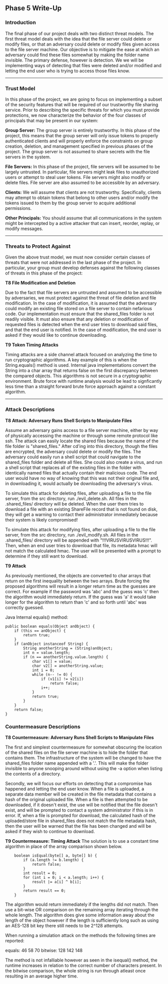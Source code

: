 ## Phase 5 Write-Up

### Introduction
 The final phase of our project deals with two distinct threat models. The first threat model deals with the idea that the file server could delete or modify files, or that an adversary could delete or modify files given access to the file server machine. Our objective is to mitigate the ease at which an adversary could find these files somewhat by making the folder name invisible. The primary defense, however is detection. We we will be implementing ways of detecting that files were deleted and/or modified and letting the end user who is trying to access those files know.

 ** **

### Trust Model

 In this phase of the project, we are going to focus on implementing a subset of the security features that will be required of our trustworthy file sharing service. Prior to describing the specific threats for which you must provide protections, we now characterize the behavior of the four classes of principals that may be present in our system:

 **Group Server:** The group server is entirely trustworthy. In this phase of the project, this means that the group server will only issue tokens to properly authenticated clients and will properly enforce the constraints on group creation, deletion, and management specified in previous phases of the project. The group server is not assumed to share secrets with the file servers in the system.

 **File Servers:** In this phase of the project, file servers will be assumed to be largely untrusted. In particular, file servers might leak files to unauthorized users or attempt to steal user tokens. File servers might also modify or delete files. File server are also assumed to be accessible by an adversary.

 **Clients:** We will assume that clients are not trustworthy. Specifically, clients may attempt to obtain tokens that belong to other users and/or modify the tokens issued to them by the group server to acquire additional permissions.

 **Other Principals:** You should assume that all communications in the system might be intercepted by a active attacker that can insert, reorder, replay, or modify messages.

 ** **

### Threats to Protect Against

 Given the above trust model, we must now consider certain classes of threats that were not addressed in the last phase of the project. In particular, your group must develop defenses against the following classes of threats in this phase of the project:

 **T8 File Modification and Deletion**

 Due to the fact that file servers are untrusted and assumed to be accessible by adversaries, we must protect against the threat of file deletion and file modification. In the case of modification, it is assumed that the adversary could modify an existing file stored on a file server to contain nefarious code. Our implementation must ensure that the shared_files folder is not readily visible. It must also ensure that any deletion or modification of requested files is detected when the end user tries to download said files, and that the end user is notified. In the case of modification, the end user is asked if they would like to continue downloading.

 **T9 Token Timing Attacks**

Timing attacks are a side channel attack focused on analyzing the time to run cryptographic algorithms. A key example of this is when the String.equals() method is used. Internal java implementations convert the String into a char array that returns false on the first discrepancy between the compared objects. This algorithms is not secure in a cryptographic environment. Brute force with runtime analysis would be lead to signficantly less time than a straight forward brute force approach against a constant algorithm.

** **

### Attack Descriptions

 **T8 Attack: Adversary Runs Shell Scripts to Manipulate Files**

 Assume an adversary gains access to a file server machine, either by way of physically accessing the machine or through some remote protocol like ssh. The attack can easily locate the shared files because the name of the file folder is "shared_files." After cd'ing into this directory, though the files are encrypted, the adversary could delete or modify the files. The adversary could easily run a shell script that could navigate to the shared_files folder and delete all files. She could also create a virus, and run a shell script that replaces all of the existing files in the folder with identically named files that actually contain their malicious code. The end user would have no way of knowing that this was not their original file and, in downloading it, would actually be downloading the adversary's virus.

 To simulate this attack for deleting files, after uploading a file to the file server, from the src directory, run ./evil_delete.sh. All files in the .shared_files/ directory will be deleted. When the user them tries to download a file with an existing ShareFile record that is not found on disk, they will get a warning to contact their administrator immediately because their system is likely compromised!

 To simulate this attack for modifying files, after uploading a file to the file server, from the src directory, run ./evil_modify.sh. All files in the .shared_files/ directory will be appended with "!!!VIRUSVIRUSVIRUS!!!". Then, when an end user tries to download that file, its metadata hmac will not match the calculated hmac. The user will be presented with a prompt to determine if they still want to download.

  **T9 Attack**

As previously mentioned, the objects are converted to char arrays that return on the first inequality between the two arrays. Brute forcing the proposed algorithms will result in a longer return time as the guesses are correct. For example if the password was 'abc' and the guess was 'c' then the algorithm would immediately return. If the guess was 'a' it would take longer for the algorithm to return than 'c' and so forth until 'abc' was correctly guessed.

Java Internal equals() method:
```
public boolean equals(Object anObject) {
    if (this == anObject) {
        return true;
    }
    if (anObject instanceof String) {
        String anotherString = (String)anObject;
        int n = value.length;
        if (n == anotherString.value.length) {
            char v1[] = value;
            char v2[] = anotherString.value;
            int i = 0;
            while (n-- != 0) {
                if (v1[i] != v2[i])
                    return false;
                i++;
            }
            return true;
        }
    }
    return false;
}
```

### Countermeasure Descriptions

 **T8 Countermeasure: Adversary Runs Shell Scripts to Manipulate Files**

The first and simplest countermeasure for somewhat obscuring the location of the shared files on the file server machine is to hide the folder that contains them. The infrastructure of the system will be changed to have the shared_files folder name appended with a '.'. This will make the folder invisible to anyone snooping around without using the -a option when listing the contents of a directory.

Secondly, we will focus our efforts on detecting that a compromise has happened and letting the end user know. When a file is uploaded, a separate data member will be created in the file metadata that contains a hash of the original uploaded file. When a file is then attempted to be downloaded, if it doesn't exist, the use will be notified that the file doesn't exist, and will be prompted to contact a system administrator if this is in error. If, when a file is prompted for download, the calculated hash of the uploaded/store file in shared_files does not match the file metadata hash, then the user will be warned that the file has been changed and will be asked if they wish to continue to download.

 **T9 Countermeasure: Timing Attack**
The solution is to use a constant time algorithm in place of the array comparison shown below.

```
    boolean isEqual(byte[] a, byte[] b) {
        if (a.length != b.length) {
            return false;
        }
        int result = 0;
        for (int i = 0; i < a.length; i++) {
            result |= a[i] ^ b[i];
        }
        return result == 0;
    }
```

The algorithm would return immediately if the lengths did not match. Then use a bit-wise OR comparison on the remaining array iterating through the whole length. The algorithm does give some information away about the length of the object however if the length is sufficiently long such as using an AES-128 bit key there still needs to be 2^128 attempts.

When running a simulation attack on the methods the following times are reported:

equals:
46
58
70
bitwise:
128
142
148

The method is not infalliable however as seen in the isequal() method, the runtime increases in relation to the correct number of characters present. In the bitwise comparison, the whole string is run through atleast once resulting in an average higher time.
